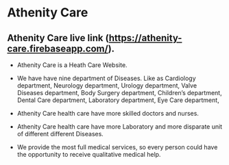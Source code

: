 # Athenity Care 

## Athenity Care live link (https://athenity-care.firebaseapp.com/).


* Athenity Care  is a Heath Care Website.

* We have have nine department of Diseases. Like as Cardiology department, Neurology department, Urology department, Valve Diseases department, Body Surgery department, Children’s department, Dental Care department, Laboratory department, Eye Care department,

* Athenity Care health care have more skilled doctors and nurses.

* Athenity Care health care have more Laboratory and more disparate unit of different different Diseases.

* We provide the most full medical services, so every person could have the opportunity to receive qualitative medical help.
